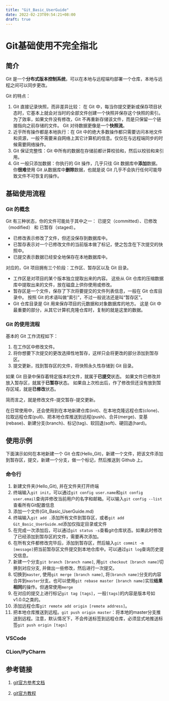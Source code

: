 ```yaml
---
title: "Git_Basic_UserGuide"
date: 2022-02-23T09:54:21+08:00
draft: true
---
```


# Git基础使用不完全指北

## 简介

Git 是一个**分布式版本控制系统**，可以在本地与远程端均部署一个仓库，本地与远程之间可以同步更改。

Git 的特点：

1. Git 直接记录快照，而非差异比较： 在 Git 中，每当你提交更新或保存项目状态时，它基本上就会对当时的全部文件创建一个快照并保存这个快照的索引。 为了效率，如果文件没有修改，Git 不再重新存储该文件，而是只保留一个链接指向之前存储的文件。 Git 对待数据更像是一个**快照流**。
2. 近乎所有操作都是本地执行：在 Git 中的绝大多数操作都只需要访问本地文件和资源，一般不需要来自网络上其它计算机的信息。仅仅在与远程端同步的时候需要网络操作。
3. Git 保证完整性：Git 中所有的数据在存储前都计算校验和，然后以校验和来引用。
4. Git 一般只添加数据：你执行的 Git 操作，几乎只往 Git 数据库中**添加**数据。你**很难**使用 Git 从数据库中**删除**数据，也就是说 Git 几乎不会执行任何可能导致文件不可恢复的操作。

## 基础使用流程

### Git 的概念

Git 有三种状态，你的文件可能处于其中之一： 已提交（committed）、已修改（modified） 和 已暂存（staged）。

* 已修改表示修改了文件，但还没保存到数据库中。
* 已暂存表示对一个已修改文件的当前版本做了标记，使之包含在下次提交的快照中。
* 已提交表示数据已经安全地保存在本地数据库中。

对应的，Git 项目拥有三个阶段：工作区、暂存区以及 Git 目录。

* 工作区是对项目的某个版本独立提取出来的内容。 这些从 Git 仓库的压缩数据库中提取出来的文件，放在磁盘上供你使用或修改。
* 暂存区是一个文件，保存了下次将要提交的文件列表信息，一般在 Git 仓库目录中。 按照 Git 的术语叫做“索引”，不过一般说法还是叫“暂存区”。
* Git 仓库目录是 Git 用来保存项目的元数据和对象数据库的地方。 这是 Git 中最重要的部分，从其它计算机克隆仓库时，复制的就是这里的数据。

### Git 的使用流程

基本的 Git 工作流程如下：

1. 在工作区中修改文件。
2. 将你想要下次提交的更改选择性地暂存，这样只会将更改的部分添加到暂存区。
3. 提交更新，找到暂存区的文件，将快照永久性存储到 Git 目录。

如果 Git 目录中保存着特定版本的文件，就属于**已提交**状态。 如果文件已修改并放入暂存区，就属于**已暂存**状态。 如果自上次检出后，作了修改但还没有放到暂存区域，就是**已修改**状态。

简而言之，就是修改文件-提交暂存-提交更新。

在日常使用中，还会使用到在本地新建仓库(init)、在本地克隆远程仓库(clone)、拉取远程仓库(pull)、把本地仓库推送到远程(push)、合并(merge)、变基(rebase)、新建分支(branch)、标记(tag)、软回退(soft)、硬回退(hard)。

## 使用示例

下面演示如何在本地新建一个 Git 仓库(Hello_Git)，新建一个文件，把该文件添加到暂存区，提交，新建一个分支，做一个标记，然后推送到 Github 上。

### 命令行

1. 新建文件夹(Hello_Git), 并在文件夹打开终端
2. 终端输入`git init`，可以通过`git config user.name`和`git config user.email`查询并修改当前用户的名字和邮箱。可以输入`git config --list`查看所有Git配置信息
3. 添加一个文件(Git_Basic_UserGuide.md)
4. 终端输入`git add .`添加所有文件到暂存区，或者`git add Git_Basic_UserGuide.md`添加仅指定目录或文件
5. 在完成一次添加后，可以通过`git status -s`查看git仓库状态。如果此时修改了已经添加到暂存区的文件，需要再次添加。
6. 在所有文件都修改完毕后，添加到暂存区，然后输入`git commit -m [message]`把当前暂存区文件提交到本地仓库中。可以通过`git log`查询历史提交信息。
7. 新建一个分支`git branch [branch name]`, 用`git checkout [branch name]`切换到对应分支, 并做出一些修改，然后进行一次提交。
8. 切换到`master`, 使用`git merge [branch name]`, 将`[branch name]`分支的内容合并到`master`分支。也可以使用`git rebase master [branch name]`实现**结果相同**的操作。但通常使用`merge`
9. 在对应的提交上进行标记`git tag [tags]`，一般`[tags]`的内容是版本号如v1.0.0之类的。
10. 添加远程仓库`git remote add origin [remote address]`。
11. 把本地仓库推送到远程。`git push origin master`：将本地的master分支推送到远程。注意，默认情况下，不会传送标签到远程仓库，必须显式地推送标签`git push origin [tags]`

### VSCode





### CLion/PyCharm

## 参考链接

1. [git官方参考文档](https://git-scm.com/docs "git官方参考文档")

2. [git官方教程](https://git-scm.com/book/zh/v2 "git官方教程")
